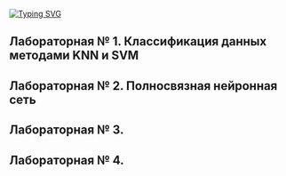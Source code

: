 [![Typing SVG](https://readme-typing-svg.demolab.com?font=Fira+Code&pause=1000&random=false&width=435&lines=DL+Course+SSAU)](https://git.io/typing-svg)
## Лабораторная № 1. Классификация данных методами KNN и SVM
## Лабораторная № 2. Полносвязная нейронная сеть
## Лабораторная № 3. 
## Лабораторная № 4. 
